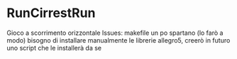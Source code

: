 # RunCirrestRun
Gioco a scorrimento orizzontale
Issues:
  makefile un po spartano (lo farò a modo)
  bisogno di installare manualmente le librerie allegro5, creerò in futuro uno script che le installerà da se
